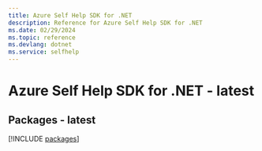 ```yaml
---
title: Azure Self Help SDK for .NET
description: Reference for Azure Self Help SDK for .NET
ms.date: 02/29/2024
ms.topic: reference
ms.devlang: dotnet
ms.service: selfhelp
---
```

# Azure Self Help SDK for .NET - latest
## Packages - latest
[!INCLUDE [packages](self-help-index.md)]